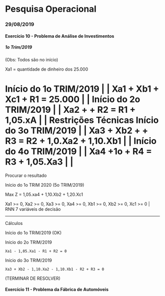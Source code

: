# Pesquisa Operacional
### 29/08/2019

#### Exercício 10 - Problema de Análise de Investimentos

##### 1o Trim/2019
  (Obs: Todos são no início)

  Xa1 = quantidade de dinheiro dos 25.000


  Início do 1o TRIM/2019                              |
                                                      |
  Xa1 + Xb1 + Xc1 + R1 = 25.000                       |
                                                      |
  Início do 2o TRIM/2019                              |
                                                      |
  Xa2 +              + R2 = R1 + 1,05.xA              |
                                                      | Restrições Técnicas
  Início do 3o TRIM/2019                              |
                                                      |
  Xa3 + Xb2 +       + R3 = R2 + 1,0.Xa2 + 1,10.Xb1    | 
                                                      |
  Início do 4o TRIM/2019                              |
                                                      |
  Xa4 +1o           + R4 = R3 + 1,05.Xa3              |
                                                      |
  =====================================================
  Procurar o resultado

  Início do 1o TRIM 2020 (5o TRIM/2019)

  Max Z = 1,05.xa4 + 1,10.Xb2 + 1,20.Xc1

  Xa1 >= 0, Xa2 >= 0, Xa3 >= 0, Xa4 >= 0, Xb1 >= 0, Xb2 >= 0, Xc1 >= 0 | RNN
  7 variáveis de decisão

  --------
  Cálculos

  Início do 1o TRIM/2019 (OK)

  Início do 2o TRIM/2019
  
    Xa1 - 1,05.Xa1 - R1 + R2 = 0

  Início do 3o TRIM/2019
            
    Xa3 + Xb2 - 1,10.Xa2 - 1,10.Xb1 - R2 + R3 = 0

  (TERMINAR DE RESOLVER)

#### Exercício 11 - Problema da Fábrica de Automóveis

